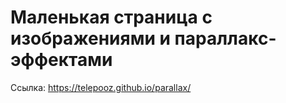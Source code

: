 # Маленькая страница с изображениями и параллакс-эффектами
Ссылка: https://telepooz.github.io/parallax/
